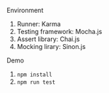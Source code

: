 Environment

1. Runner: Karma
2. Testing framework: Mocha.js
3. Assert library: Chai.js
4. Mocking lirary: Sinon.js

Demo

1. `npm install`
1. `npm run test`
